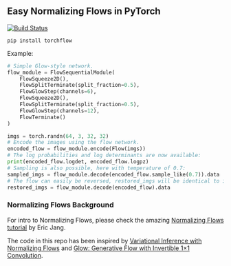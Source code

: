## Easy Normalizing Flows in PyTorch

[![Build Status](https://travis-ci.com/PiotrDabkowski/torchflow.svg?branch=master)](https://travis-ci.com/PiotrDabkowski/torchflow)

```
pip install torchflow
```

Example:

```python
# Simple Glow-style network.
flow_module = FlowSequentialModule(
    FlowSqueeze2D(),
    FlowSplitTerminate(split_fraction=0.5),
    FlowGlowStep(channels=6),
    FlowSqueeze2D(),
    FlowSplitTerminate(split_fraction=0.5),
    FlowGlowStep(channels=12),
    FlowTerminate()
)

imgs = torch.randn(64, 3, 32, 32)
# Encode the images using the flow network.
encoded_flow = flow_module.encode(Flow(imgs))
# The log probabilities and log determinants are now available:
print(encoded_flow.logdet, encoded_flow.logpz)
# Sampling is also possible, here with temperature of 0.7:
sampled_imgs = flow_module.decode(encoded_flow.sample_like(0.7)).data
# The flow can easily be reversed, restored_imgs will be identical to imgs:
restored_imgs = flow_module.decode(encoded_flow).data
```

### Normalizing Flows Background

For intro to Normalizing Flows, please check the amazing [Normalizing Flows tutorial](https://blog.evjang.com/2018/01/nf1.html) by Eric Jang.

The code in this repo has been inspired by [Variational Inference with Normalizing Flows](https://arxiv.org/abs/1505.05770) and 
[Glow: Generative Flow with Invertible 1×1 Convolution](https://arxiv.org/abs/1807.03039). 
